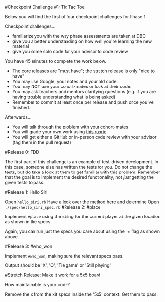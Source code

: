 #Checkpoint Challenge #1: Tic Tac Toe

Below you will find the first of four checkpoint challenges for Phase 1

Checkpoint challenges...
* familiarize you with the way phase assessments are taken at DBC
* give you a better understanding on how well you're learning the new material
* give you some solo code for your advisor to code review

You have 45 minutes to complete the work below.
* The core releases are "must have"; the stretch release is only "nice to have"
* You may use Google, your notes and your old code.
* You may NOT use your cohort-mates or look at their code.
* You may ask teachers and mentors clarifying questions (e.g. if you are having trouble understanding what is being asked)
* Remember to commit at least once per release and push once you've finished.

Afterwards...
* You will talk through the problem with your cohort-mates
* You will grade your own work using [this rubric](./rubric.md)
* You will get either a GitHub or in-person code review with your advisor (tag them in the pull request)

#Release 0: TDD

The first part of this challenge is an example of test-driven development.  In this case, someone
else has written the tests for you.  Do not change the tests, but do take a look
at them to get familiar with this problem.  Remember that the goal is to
implement the desired functionality, not *just* getting the given tests to pass.

#Release 1: Hello Siri

Open ```hello_siri.rb``` Have a look over the method here and determine
Open ```./spec/hello_siri_spec.rb```
#Release 2: #place

Implement `#place` using the string for the current player at the given location as shown in the specs.

Again, you can run just the specs you care about using the `-e` flag as shown above.

#Release 3: #who_won

Implement `#who_won`, making sure the relevant specs pass.

Output should be 'X', 'O', 'Tie game' or 'Still playing'

#Stretch Release: Make it work for a 5x5 board

How maintainable is your code?

Remove the x from the xit specs inside the '5x5' context.  Get them to pass.
